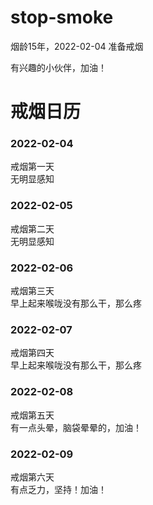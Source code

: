 # stop-smoke
<p>烟龄15年，2022-02-04 准备戒烟</p>
<p>有兴趣的小伙伴，加油！</p>

# 戒烟日历
### 2022-02-04 
戒烟第一天 </br>
无明显感知</br>
### 2022-02-05 
戒烟第二天</br>
无明显感知</br>
### 2022-02-06 
戒烟第三天</br>
早上起来喉咙没有那么干，那么疼</br>
### 2022-02-07 
戒烟第四天</br>
早上起来喉咙没有那么干，那么疼</br>
### 2022-02-08 
戒烟第五天</br>
有一点头晕，脑袋晕晕的，加油！</br>
### 2022-02-09
戒烟第六天</br>
有点乏力，坚持！加油！
